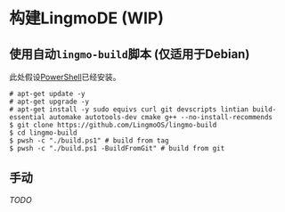 # 构建LingmoDE (WIP)
## 使用自动`lingmo-build`脚本 (仅适用于Debian)
此处假设[PowerShell](https://github.com/PowerShell/PowerShell)已经安装。
```console
# apt-get update -y
# apt-get upgrade -y
# apt-get install -y sudo equivs curl git devscripts lintian build-essential automake autotools-dev cmake g++ --no-install-recommends
$ git clone https://github.com/LingmoOS/lingmo-build
$ cd lingmo-build
$ pwsh -c "./build.ps1" # build from tag
$ pwsh -c "./build.ps1 -BuildFromGit" # build from git
```
## 手动
*TODO*
